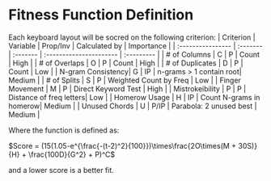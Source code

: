 # Fitness Function Definition

Each keyboard layout will be socred on the following criterion:
| Criterion         | Variable | Prop/Inv | Calculated by           | Importance |
| :---------------- | :------- | :------- | :---------------------- | :--------- |
| # of Columns      | C        | P        | Count                   | High       |
| # of Overlaps     | O        | P        | Count                   | High       |
| # of Duplicates   | D        | P        | Count                   | Low        |
| N-gram Consistency| G        | IP       | n-grams > 1 contain root| Medium     |
| # of Splits       | S        | P        | Weighted Count by Freq  | Low        |
| Finger Movement   | M        | P        | Direct Keyword Test     | High       |
| Mistrokeibility   | P        | P        | Distance of freq letters| Low        |
| Homerow Usage     | H        | IP       | Count N-grams in homerow| Medium     |
| Unused Chords     | U        | P/IP     | Parabola: 2 unused best | Medium     |

Where the function is defined as:

$Score = (15(1.05-e^{\frac{-(t-2)^2}{100}})\times\frac{2O\times(M + 30S)}{H}  + \frac{100D}{G^2} + P)^C$

and a lower score is a better fit.
